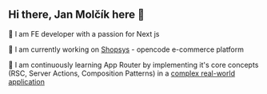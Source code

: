## Hi there, Jan Molčík here 👋

🚀 I am FE developer with a passion for Next js

🔭 I am currently working on [Shopsys](https://github.com/shopsys/shopsys/) - opencode e-commerce platform

📖 I am continuously learning App Router by implementing it's core concepts (RSC, Server Actions, Composition Patterns) in a [complex real-world application](https://github.com/shopsys/shopsys/pull/3590)
<!--
**JanMolcik/JanMolcik** is a ✨ _special_ ✨ repository because its `README.md` (this file) appears on your GitHub profile.

Here are some ideas to get you started:

- 🔭 I’m currently working on ...
- 🌱 I’m currently learning ...
- 👯 I’m looking to collaborate on ...
- 🤔 I’m looking for help with ...
- 💬 Ask me about ...
- 📫 How to reach me: ...
- 😄 Pronouns: ...
- ⚡ Fun fact: ...
-->
